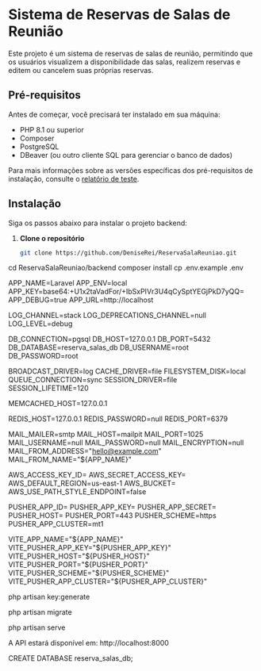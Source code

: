 # Sistema de Reservas de Salas de Reunião

Este projeto é um sistema de reservas de salas de reunião, permitindo que os usuários visualizem a disponibilidade das salas, realizem reservas e editem ou cancelem suas próprias reservas.

## Pré-requisitos

Antes de começar, você precisará ter instalado em sua máquina:

- PHP 8.1 ou superior
- Composer
- PostgreSQL
- DBeaver (ou outro cliente SQL para gerenciar o banco de dados)

Para mais informações sobre as versões específicas dos pré-requisitos de instalação, consulte o [relatório de teste](backend/public/relatorios/relatorio_teste_sistema_salas_reservas.pdf).

## Instalação

Siga os passos abaixo para instalar o projeto backend:

1. **Clone o repositório**

   ```bash
   git clone https://github.com/DeniseRei/ReservaSalaReuniao.git
   
cd ReservaSalaReuniao/backend
composer install
cp .env.example .env

APP_NAME=Laravel
APP_ENV=local
APP_KEY=base64:+U1x2taVadFor/+IbSxPIVr3U4qCySptYEGjPkD7yQQ=
APP_DEBUG=true
APP_URL=http://localhost

LOG_CHANNEL=stack
LOG_DEPRECATIONS_CHANNEL=null
LOG_LEVEL=debug

DB_CONNECTION=pgsql
DB_HOST=127.0.0.1
DB_PORT=5432
DB_DATABASE=reserva_salas_db
DB_USERNAME=root
DB_PASSWORD=root

BROADCAST_DRIVER=log
CACHE_DRIVER=file
FILESYSTEM_DISK=local
QUEUE_CONNECTION=sync
SESSION_DRIVER=file
SESSION_LIFETIME=120

MEMCACHED_HOST=127.0.0.1

REDIS_HOST=127.0.0.1
REDIS_PASSWORD=null
REDIS_PORT=6379

MAIL_MAILER=smtp
MAIL_HOST=mailpit
MAIL_PORT=1025
MAIL_USERNAME=null
MAIL_PASSWORD=null
MAIL_ENCRYPTION=null
MAIL_FROM_ADDRESS="hello@example.com"
MAIL_FROM_NAME="${APP_NAME}"

AWS_ACCESS_KEY_ID=
AWS_SECRET_ACCESS_KEY=
AWS_DEFAULT_REGION=us-east-1
AWS_BUCKET=
AWS_USE_PATH_STYLE_ENDPOINT=false

PUSHER_APP_ID=
PUSHER_APP_KEY=
PUSHER_APP_SECRET=
PUSHER_HOST=
PUSHER_PORT=443
PUSHER_SCHEME=https
PUSHER_APP_CLUSTER=mt1

VITE_APP_NAME="${APP_NAME}"
VITE_PUSHER_APP_KEY="${PUSHER_APP_KEY}"
VITE_PUSHER_HOST="${PUSHER_HOST}"
VITE_PUSHER_PORT="${PUSHER_PORT}"
VITE_PUSHER_SCHEME="${PUSHER_SCHEME}"
VITE_PUSHER_APP_CLUSTER="${PUSHER_APP_CLUSTER}"


php artisan key:generate

php artisan migrate

php artisan serve

A API estará disponível em: http://localhost:8000

CREATE DATABASE reserva_salas_db;

